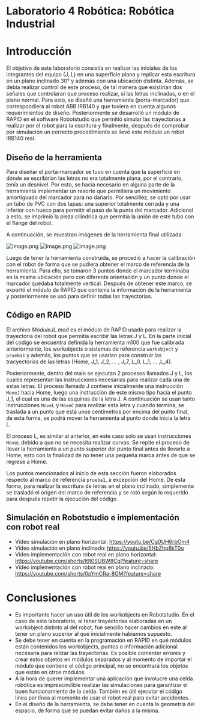 # Laboratorio 4 Robótica: Robótica Industrial
# Introducción
El objetivo de este laboratorio consistía en realizar las iniciales de los integrantes del equipo (J, L) en una superficie plana y replicar esta escritura en un plano inclinado 30° y además con una ubicación distinta. Además, se debía realizar control de este proceso, de tal manera que existirían dos señales que controlaran que proceso realizar, si las letras inclinadas, o en el plano normal. Para esto, se diseñó una herramienta (porta-marcador) que correspondiera al robot ABB IRB140 y que tuviera en cuenta algunos requerimientos de diseño. Posteriormente se desarrolló un módulo de RAPID en el software Robotstudio que permitió simular las trayectorias a realizar por el robot para la escritura y finalmente, después de comprobar por simulación un correcto procedimiento se llevó este módulo un robot IRB140 real.

## Diseño de la herramienta
Para diseñar el porta-marcador se tuvo en cuenta que la superficie en dónde se escribirían las letras no era totalmente plana, por el contrario, tenía un desnivel. Por esto, se hacía necesario en alguna parte de la herramienta implementar un resorte que permitiera un movimiento amortiguado del marcador para no dañarlo. Por sencillez, se optó por usar un tubo de PVC con dos tapas: una superior totalmente cerrada y una inferior con hueco para permitir el paso de la punta del marcador. Adicional a esto, se imprimió la pieza cilíndrica que permitía la únión de este tubo con el flange del robot.

A continuación, se muestran imágenes de la herramienta final utilizada:

![image.png](herramienta.jpg)
![image.png](herramienta2.jpg)
![image.png](herramienta3.jpg)

Luego de tener la herramienta construida, se procedió a hacer la calibración con el robot de forma que se pudiera obtener el marco de referencia de la herramienta. Para ello, se tomaron 3 puntos donde el marcador terminaba en la misma ubicación pero con diferente orientación y un punto donde el marcador quedaba totalmente vertical. Después de obtener este marco, se exportó el módulo de RAPID que contenía la información de la herramienta y posteriormente se usó para definir todas las trayectorias.

## Código en RAPID
El archivo *ModuleJL.mod* es el módulo de RAPID usado para realizar la trayectoria del robot que permitía escribir las letras J y L. En la parte inicial del código se encuentra definida la herramienta m100 que fue calibrada anteriormente, los workobjects o sistemas de referencia `workobject` y `prueba1` y además, los puntos que se usarían para construir las tracyectorias de las letras (Home, J_1, J_2, ... , J_7, L_0, L_1, ... ,L_4).

Posteriormente, dentro del main se ejecutan 2 procesos llamados J y L, los cuales representan las instrucciones necesarias para realizar cada una de estas letras. El proceso llamado J contiene inicialmente una instrucción `MoveJ` hacia Home, luego una instrucción de este mismo tipo hacia el punto J_1, el cual es una de las esquinas de la letra J. A continuación se usan tanto instrucciones `MoveL` y `MoveC` para realizar esta letra y cuando termina, se traslada a un punto que está unos centímetros por encima del punto final, de esta forma, se podrá mover la herramienta al punto donde inicia la letra L. 

El proceso L, es similar al anterior, en este caso sólo se usan instrucciones `MoveL` debido a que no se necesita realizar curvas. Se repite el proceso de llevar la herramienta a un punto superior del punto final antes de llevarlo a Home, esto con la finalidad de no tener una pequeña marca antes de que se regrese a Home.

Los puntos mencionados al inicio de esta sección fueron elaborados respecto al marco de referencia `prueba1`, a excepción del Home. De esta forma, para realizar la escritura de letras en el plano inclinado, simplemente se trasladó el origen del marco de referencia y se rotó según lo requerido para después repetir la ejecución del código.

## Simulación en Robotstudio e implementación con robot real
- Vídeo simulación en plano horizontal: https://youtu.be/Cg0UH6rbOm4
- Vídeo simulación en plano inclinado: https://youtu.be/5HbZhp8kT0o
- Vídeo implementación con robot real en plano horizontal: https://youtube.com/shorts/l6t0SUBW8Cg?feature=share
- Vídeo implementación con robot real en plano inclinado: https://youtube.com/shorts/0pYmCRa-8GM?feature=share

# Conclusiones
- Es importante hacer un uso útil de los workobjects en Robotstudio. En el caso de este laboratorio, al tener trayectorias elaboradas en un workobject distinto al del robot, fue sencillo hacer cambios en este al tener un plano superior al que inicialmente habíamos supuesto.
- Se debe tener en cuenta en la programación en RAPID en qué módulos están contenidos los workobjects, puntos o información adicional necesaria para relizar las trayectorias. Es posible comenter errores y crear estos objetos en módulos separados y al momento de importar el módulo que contiene el código principal, no se encontrará los objetos que están en otros módulos.
- A la hora de querer implementar una aplicación que involucre una celda robótica es imprescindible realizar las simulaciones para garantizar el buen funcionamiento de la celda. También es útil ejecutar el código línea por línea al momento de usar el robot real para evitar accidentes.
- En el diseño de la herramienta, se debe tener en cuenta la geometría del espacio, de forma que se puedan evitar daños a la misma.
